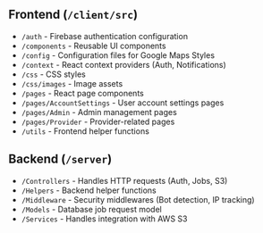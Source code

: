 ## Frontend (`/client/src`)
- `/auth` - Firebase authentication configuration
- `/components` - Reusable UI components
- `/config` - Configuration files for Google Maps Styles
- `/context` - React context providers (Auth, Notifications)
- `/css` - CSS styles
- `/css/images` - Image assets
- `/pages` - React page components
- `/pages/AccountSettings` - User account settings pages
- `/pages/Admin` - Admin management pages
- `/pages/Provider` - Provider-related pages
- `/utils` - Frontend helper functions

## Backend (`/server`)
- `/Controllers` - Handles HTTP requests (Auth, Jobs, S3)
- `/Helpers` - Backend helper functions
- `/Middleware` - Security middlewares (Bot detection, IP tracking)
- `/Models` - Database job request model
- `/Services` - Handles integration with AWS S3